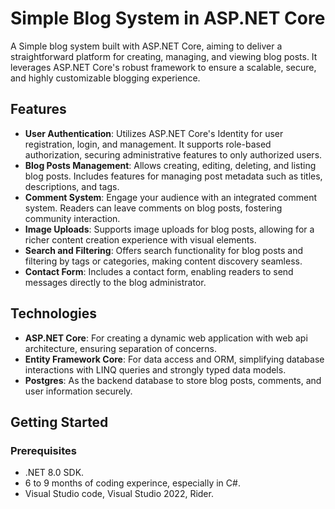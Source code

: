# Simple Blog System in ASP.NET Core

A Simple blog system built with ASP.NET Core, aiming to deliver a straightforward platform for creating, managing, and viewing blog posts. It leverages ASP.NET Core's robust framework to ensure a scalable, secure, and highly customizable blogging experience.

## Features

- **User Authentication**: Utilizes ASP.NET Core's Identity for user registration, login, and management. It supports role-based authorization, securing administrative features to only authorized users.
- **Blog Posts Management**: Allows creating, editing, deleting, and listing blog posts. Includes features for managing post metadata such as titles, descriptions, and tags.
- **Comment System**: Engage your audience with an integrated comment system. Readers can leave comments on blog posts, fostering community interaction.
- **Image Uploads**: Supports image uploads for blog posts, allowing for a richer content creation experience with visual elements.
- **Search and Filtering**: Offers search functionality for blog posts and filtering by tags or categories, making content discovery seamless.
- **Contact Form**: Includes a contact form, enabling readers to send messages directly to the blog administrator.

## Technologies

- **ASP.NET Core**: For creating a dynamic web application with web api architecture, ensuring separation of concerns.
- **Entity Framework Core**: For data access and ORM, simplifying database interactions with LINQ queries and strongly typed data models.
- **Postgres**: As the backend database to store blog posts, comments, and user information securely.

## Getting Started

### Prerequisites

- .NET 8.0 SDK.
- 6 to 9 months of coding experince, especially in C#.
- Visual Studio code, Visual Studio 2022, Rider.